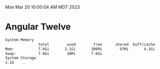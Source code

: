 Mon Mar 20 10:00:04 AM MDT 2023

# Angular Twelve

```bash
System Memory
               total        used        free      shared  buff/cache   available
Mem:           7.6Gi       3.1Gi       306Mi        97Mi       4.3Gi       4.2Gi
Swap:          7.6Gi        10Mi       7.6Gi
System Storage
1.1G	.
